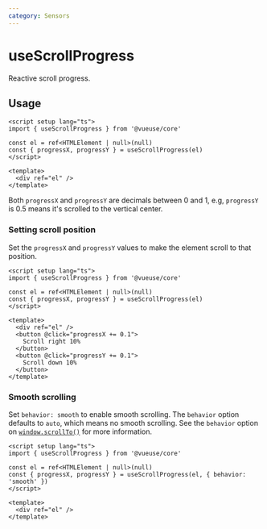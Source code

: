 ```yaml
---
category: Sensors
---
```


# useScrollProgress

Reactive scroll progress.

## Usage

```vue
<script setup lang="ts">
import { useScrollProgress } from '@vueuse/core'

const el = ref<HTMLElement | null>(null)
const { progressX, progressY } = useScrollProgress(el)
</script>

<template>
  <div ref="el" />
</template>
```

Both `progressX` and `progressY` are decimals between 0 and 1, e.g, `progressY` is 0.5 means it's scrolled to the vertical center.

### Setting scroll position

Set the `progressX` and `progressY` values to make the element scroll to that position.

```vue
<script setup lang="ts">
import { useScrollProgress } from '@vueuse/core'

const el = ref<HTMLElement | null>(null)
const { progressX, progressY } = useScrollProgress(el)
</script>

<template>
  <div ref="el" />
  <button @click="progressX += 0.1">
    Scroll right 10%
  </button>
  <button @click="progressY += 0.1">
    Scroll down 10%
  </button>
</template>
```

### Smooth scrolling

Set `behavior: smooth` to enable smooth scrolling. The `behavior` option defaults to `auto`, which means no smooth scrolling. See the `behavior` option on [`window.scrollTo()`](https://developer.mozilla.org/en-US/docs/Web/API/Window/scrollTo) for more information.

```vue
<script setup lang="ts">
import { useScrollProgress } from '@vueuse/core'

const el = ref<HTMLElement | null>(null)
const { progressX, progressY } = useScrollProgress(el, { behavior: 'smooth' })
</script>

<template>
  <div ref="el" />
</template>
```
